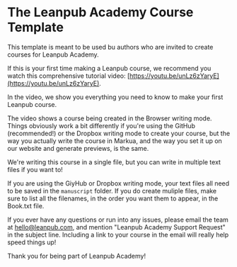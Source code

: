 # The Leanpub Academy Course Template

This template is meant to be used bu authors who are invited to create courses for Leanpub Academy.

If this is your first time making a Leanpub course, we recommend you watch this comprehensive tutorial video: [https://youtu.be/unLz6zYaryE](https://youtu.be/unLz6zYaryE).

In the video, we show you everything you need to know to make your first Leanpub course.

The video shows a course being created in the Browser writing mode. Things obviously work a bit differently if you're using the GitHub (recommended!) or the Dropbox writing mode to create your course, but the way you actually write the course in Markua, and the way you set it up on our website and generate previews, is the same. 

We're writing this course in a single file, but you can write in multiple text files if you want to!

If you are using the GiyHub or Dropbox writing mode, your text files all need to be saved in the `manuscript` folder. If you do create muliple files, make sure to list all the filenames, in the order you want them to appear, in the Book.txt file.

If you ever have any questions or run into any issues, please email the team at hello@leanpub.com, and mention "Leanpub Academy Support Request" in the subject line. Including a link to your course in the email will really help speed things up!

Thank you for being part of Leanpub Academy!